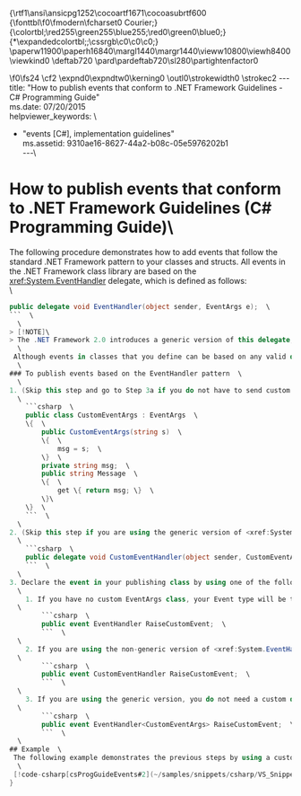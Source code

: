 {\rtf1\ansi\ansicpg1252\cocoartf1671\cocoasubrtf600
{\fonttbl\f0\fmodern\fcharset0 Courier;}
{\colortbl;\red255\green255\blue255;\red0\green0\blue0;}
{\*\expandedcolortbl;;\cssrgb\c0\c0\c0;}
\paperw11900\paperh16840\margl1440\margr1440\vieww10800\viewh8400\viewkind0
\deftab720
\pard\pardeftab720\sl280\partightenfactor0

\f0\fs24 \cf2 \expnd0\expndtw0\kerning0
\outl0\strokewidth0 \strokec2 ---\
title: "How to publish events that conform to .NET Framework Guidelines - C# Programming Guide"\
ms.date: 07/20/2015\
helpviewer_keywords: \
  - "events [C#], implementation guidelines"\
ms.assetid: 9310ae16-8627-44a2-b08c-05e5976202b1\
---\
# How to publish events that conform to .NET Framework Guidelines (C# Programming Guide)\
The following procedure demonstrates how to add events that follow the standard .NET Framework pattern to your classes and structs. All events in the .NET Framework class library are based on the <xref:System.EventHandler> delegate, which is defined as follows:  \
  \
```csharp  \
public delegate void EventHandler(object sender, EventArgs e);  \
```  \
  \
> [!NOTE]\
> The .NET Framework 2.0 introduces a generic version of this delegate, <xref:System.EventHandler%601>. The following examples show how to use both versions.  \
  \
 Although events in classes that you define can be based on any valid delegate type, even delegates that return a value, it is generally recommended that you base your events on the .NET Framework pattern by using <xref:System.EventHandler>, as shown in the following example.  \
  \
### To publish events based on the EventHandler pattern  \
  \
1. (Skip this step and go to Step 3a if you do not have to send custom data with your event.) Declare the class for your custom data at a scope that is visible to both your publisher and subscriber classes. Then add the required members to hold your custom event data. In this example, a simple string is returned.  \
  \
    ```csharp  \
    public class CustomEventArgs : EventArgs  \
    \{  \
        public CustomEventArgs(string s)  \
        \{  \
            msg = s;  \
        \}  \
        private string msg;  \
        public string Message  \
        \{  \
            get \{ return msg; \}  \
        \}\
    \}  \
    ```  \
  \
2. (Skip this step if you are using the generic version of <xref:System.EventHandler%601> .) Declare a delegate in your publishing class. Give it a name that ends with *EventHandler*. The second parameter specifies your custom EventArgs type.  \
  \
    ```csharp  \
    public delegate void CustomEventHandler(object sender, CustomEventArgs a);  \
    ```  \
  \
3. Declare the event in your publishing class by using one of the following steps.  \
  \
    1. If you have no custom EventArgs class, your Event type will be the non-generic EventHandler delegate. You do not have to declare the delegate because it is already declared in the <xref:System> namespace that is included when you create your C# project. Add the following code to your publisher class.  \
  \
        ```csharp  \
        public event EventHandler RaiseCustomEvent;  \
        ```  \
  \
    2. If you are using the non-generic version of <xref:System.EventHandler> and you have a custom class derived from <xref:System.EventArgs>, declare your event inside your publishing class and use your delegate from step 2 as the type.  \
  \
        ```csharp  \
        public event CustomEventHandler RaiseCustomEvent;  \
        ```  \
  \
    3. If you are using the generic version, you do not need a custom delegate. Instead, in your publishing class, you specify your event type as `EventHandler<CustomEventArgs>`, substituting the name of your own class between the angle brackets.  \
  \
        ```csharp  \
        public event EventHandler<CustomEventArgs> RaiseCustomEvent;  \
        ```  \
  \
## Example  \
 The following example demonstrates the previous steps by using a custom EventArgs class and <xref:System.EventHandler%601> as the event type.  \
  \
 [!code-csharp[csProgGuideEvents#2](~/samples/snippets/csharp/VS_Snippets_VBCSharp/csProgGuideEvents/CS/Events.cs#2)]  \
}